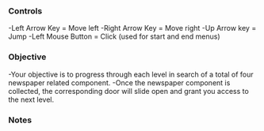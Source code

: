 ### Controls ###
-Left Arrow Key = Move left
-Right Arrow Key = Move right
-Up Arrow key = Jump
-Left Mouse Button = Click (used for start and end menus)

### Objective ###
-Your objective is to progress through each level in search of a total of four newspaper related component.
-Once the newspaper component is collected, the corresponding door will slide open and grant you access to the next level.

### Notes ###
